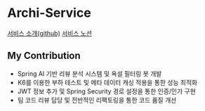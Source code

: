 # Archi-Service
[서비스 소개(github)](https://github.com/eureka-project-4)
[서비스 노션](https://github.com/eureka-project-4)
## My Contribution
* Spring AI 기반 리뷰 분석 시스템 및 욕설 필터링 봇 개발
* K6를 이용한 부하 테스트 및 메타 데이터 캐싱 적용을 통한 성능 최적화
* JWT 정보 추가 및 Spring Security 경로 설정을 통한 인증/인가 구현
* 팀 코드 리뷰 담당 및 전반적인 리팩토링을 통한 코드 품질 개선

